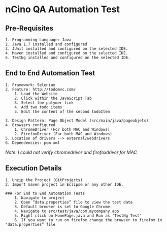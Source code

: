 # nCino QA Automation Test

## Pre-Requisites
	1. Programming Language: Java
	2. Java 1.7 installed and configured
	3. JUnit installed and configured on the selected IDE. 
	4. Maven installed and configured on the selected IDE.
	5. TestNg installed and configured on the selected IDE.
	

## End to End Automation Test
	1. Framework: Selenium
	2. Feature: http://todomvc.com/
		1. Load the Website
		2. Click within the JavaScript Tab
		3. Select the polymer link
		4. Add two todo items
		5. Edit the content of the second todoItem

	3. Design Pattern: Page Object Model (src/main/java/pageobjets)
	4. Browsers configured
		1. ChromeDriver (For both MAC and Windows)
		2. FirefoxDriver (For both MAC and Windows)
	5. Location of drivers --> external/webdrivers
	6. Dependencies: pom.xml
	
*Note: I could not verify chromedriver and firefoxdriver for MAC*
		
## Execution Details
	1. Unzip the Project (GitProjects)
	2. Import maven project in Eclipse or any other IDE. 
	
	### For End to End Automation Tests
		1. Navigate to project
		2. Open “data.properties” file to view the test data
		3. Default browser is set to Google Chrome.
		4. Navigate to src/test/java/com.mycompany.app
		5. Right click on HomePage.java and Run as ‘TestNg Test’
		6. If you want to run on firefox change the browser to firefox in "data.properties” file


